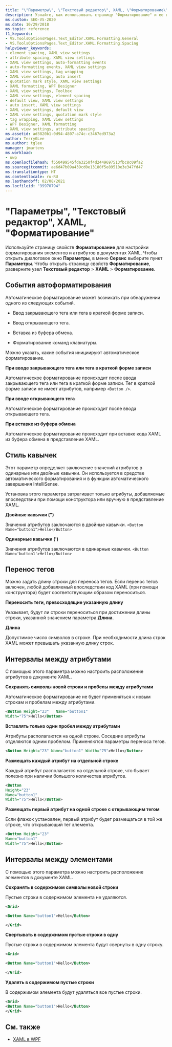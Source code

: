 ```yaml
---
title: "\"Параметры\", \"Текстовый редактор\", XAML, \"Форматирование\""
description: Узнайте, как использовать страницу "Форматирование" и ее вложенных страниц для задания параметров форматирования кода в редакторе кода при программировании в XAML.
ms.custom: SEO-VS-2020
ms.date: 10/29/2018
ms.topic: reference
f1_keywords:
- VS.ToolsOptionsPages.Text_Editor.XAML.Formatting.General
- VS.ToolsOptionsPages.Text_Editor.XAML.Formatting.Spacing
helpviewer_keywords:
- element spacing, XAML view settings
- attribute spacing, XAML view settings
- XAML view settings, auto-formatting events
- auto-formatting events, XAML view settings
- XAML view settings, tag wrapping
- XAML view settings, auto insert
- quotation mark style, XAML view settings
- XAML formatting, WPF Designer
- XAML view settings, Toolbox
- XAML view settings, element spacing
- default view, XAML view settings
- auto insert, XAML view settings
- XAML view settings, default view
- XAML view settings, quotation mark style
- tag wrapping, XAML view settings
- WPF Designer, XAML formatting
- XAML view settings, attribute spacing
ms.assetid: ad3820b1-0d94-4807-a74c-c3467ed973a2
author: TerryGLee
ms.author: tglee
manager: jmartens
ms.workload:
- uwp
ms.openlocfilehash: f550499545fda3250f4d2449697513fbc8c09fa2
ms.sourcegitcommit: ae6d47b09a439cd0e13180f5e89510e3e347fd47
ms.translationtype: HT
ms.contentlocale: ru-RU
ms.lasthandoff: 02/08/2021
ms.locfileid: "99970794"
---
```

# <a name="options-text-editor-xaml-formatting"></a>"Параметры", "Текстовый редактор", XAML, "Форматирование"

Используйте страницу свойств **Форматирование** для настройки форматирования элементов и атрибутов в документах XAML. Чтобы открыть диалоговое окно **Параметры**, в меню **Сервис** выберите пункт **Параметры**. Чтобы открыть страницу свойств **Форматирование**, разверните узел **Текстовый редактор** > **XAML** > **Форматирование**.

## <a name="auto-formatting-events"></a>События автоформатирования

Автоматическое форматирование может возникать при обнаружении одного из следующих событий.

- Ввод закрывающего тега или тега в краткой форме записи.

- Ввод открывающего тега.

- Вставка из буфера обмена.

- Форматирование команд клавиатуры.

Можно указать, какие события инициируют автоматическое форматирование.

**При вводе закрывающего тега или тега в краткой форме записи**

Автоматическое форматирование происходит после ввода закрывающего тега или тега в краткой форме записи. Тег в краткой форме записи не имеет атрибутов, например `<Button />`.

**При вводе открывающего тега**

Автоматическое форматирование происходит после ввода открывающего тега.

**При вставке из буфера обмена**

Автоматическое форматирование происходит при вставке кода XAML из буфера обмена в представление XAML.

## <a name="quotation-mark-style"></a>Стиль кавычек

Этот параметр определяет заключение значений атрибутов в одинарные или двойные кавычки. Он используется в средстве автоматического форматирования и в функции автоматического завершения IntelliSense.

Установка этого параметра затрагивает только атрибуты, добавляемые впоследствии при помощи конструктора или вручную в представление XAML.

**Двойные кавычки (")**

Значения атрибутов заключаются в двойные кавычки.
`<Button Name="button1">Hello</Button>`

**Одинарные кавычки (')**

Значения атрибутов заключаются в одинарные кавычки.
`<Button Name='button1'>Hello</Button>`

## <a name="tag-wrapping"></a>Перенос тегов

Можно задать длину строки для переноса тегов. Если перенос тегов включен, любой добавляемый впоследствии код XAML (при помощи конструктора) будет соответствующим образом переноситься.

**Переносить теги, превосходящие указанную длину**

Указывает, будут ли строки переноситься при достижении длины строки, указанной значением параметра **Длина**.

**Длина**

Допустимое число символов в строке. При необходимости длина строк XAML может превышать указанную длину строк.

## <a name="attribute-spacing"></a>Интервалы между атрибутами

С помощью этого параметра можно настроить расположение атрибутов в документе XAML.

**Сохранять символы новой строки и пробелы между атрибутами**

Автоматическое форматирование не будет применяться к новым строкам и пробелам между атрибутами.

```xml
<Button Height="23"   Name="button1"
Width="75">Hello</Button>
```

**Вставлять только один пробел между атрибутами**

Атрибуты располагаются на одной строке. Соседние атрибуты отделяются одним пробелом. Применяются параметры переноса тегов.

```xml
<Button Height="23" Name="button1" Width="75">Hello</Button>
```

**Размещать каждый атрибут на отдельной строке**

Каждый атрибут располагается на отдельной строке, что бывает полезно при наличии большого количества атрибутов.

```xml
<Button
Height="23"
Name="button1"
Width="75">Hello</Button>
```

**Размещать первый атрибут на одной строке с открывающим тегом**

Если флажок установлен, первый атрибут будет размещаться в той же строке, что открывающий тег элемента.

```xml
<Button Height="23"
Name="button1"
Width="75">Hello</Button>
```

## <a name="element-spacing"></a>Интервалы между элементами

С помощью этого параметра можно настроить расположение элементов в документе XAML.

**Сохранять в содержимом символы новой строки**

Пустые строки в содержимом элемента не удаляются.

```xml
<Grid>

<Button Name="button1">Hello</Button>

</Grid>
```

**Свертывать в содержимом пустые строки в одну**

Пустые строки в содержимом элемента будут свернуты в одну строку.

```xml
<Grid>

<Button Name="button1">Hello</Button>

</Grid>
```

**Удалять в содержимом пустые строки**

В содержимом элемента будут удаляться все пустые строки.

```xml
<Grid>
<Button Name="button1">Hello</Button>
</Grid>
```

## <a name="see-also"></a>См. также

- [XAML в WPF](/dotnet/framework/wpf/advanced/xaml-in-wpf)
